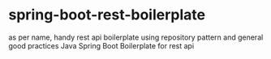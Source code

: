 # spring-boot-rest-boilerplate
as per name, handy rest api boilerplate using repository pattern and general good practices
Java Spring Boot Boilerplate for rest api

